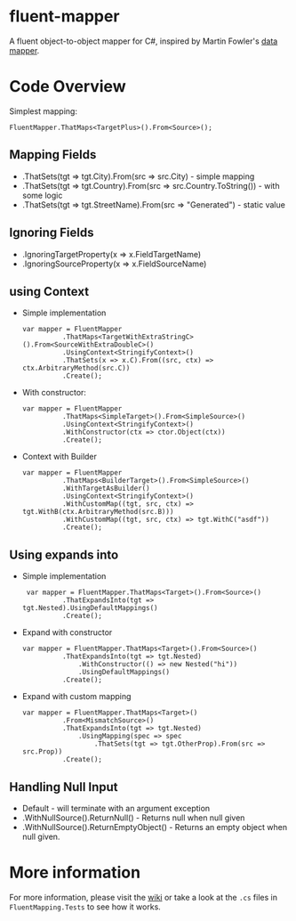 # fluent-mapper
A fluent object-to-object mapper for C#, inspired by Martin Fowler's [data mapper](http://martinfowler.com/eaaCatalog/dataMapper.html).

# Code Overview

Simplest mapping:

    FluentMapper.ThatMaps<TargetPlus>().From<Source>();

## Mapping Fields

* .ThatSets(tgt => tgt.City).From(src => src.City) - simple mapping
* .ThatSets(tgt => tgt.Country).From(src => src.Country.ToString()) - with some logic
* .ThatSets(tgt => tgt.StreetName).From(src => "Generated")  - static value

## Ignoring Fields

* .IgnoringTargetProperty(x => x.FieldTargetName)
* .IgnoringSourceProperty(x => x.FieldSourceName)

## using Context

* Simple implementation

      var mapper = FluentMapper
                .ThatMaps<TargetWithExtraStringC>().From<SourceWithExtraDoubleC>()
                .UsingContext<StringifyContext>()
                .ThatSets(x => x.C).From((src, ctx) => ctx.ArbitraryMethod(src.C))
                .Create();

* With constructor:

      var mapper = FluentMapper
                .ThatMaps<SimpleTarget>().From<SimpleSource>()
                .UsingContext<StringifyContext>()
                .WithConstructor(ctx => ctor.Object(ctx))
                .Create();

* Context with Builder

      var mapper = FluentMapper
                .ThatMaps<BuilderTarget>().From<SimpleSource>()
                .WithTargetAsBuilder()
                .UsingContext<StringifyContext>()
                .WithCustomMap((tgt, src, ctx) => tgt.WithB(ctx.ArbitraryMethod(src.B)))
                .WithCustomMap((tgt, src, ctx) => tgt.WithC("asdf"))
                .Create();

## Using expands into

* Simple implementation

       var mapper = FluentMapper.ThatMaps<Target>().From<Source>()
                .ThatExpandsInto(tgt => tgt.Nested).UsingDefaultMappings()
                .Create();

* Expand with constructor

      var mapper = FluentMapper.ThatMaps<Target>().From<Source>()
                .ThatExpandsInto(tgt => tgt.Nested)
                    .WithConstructor(() => new Nested("hi"))
                    .UsingDefaultMappings()
                .Create();


* Expand with custom mapping

      var mapper = FluentMapper.ThatMaps<Target>()
                .From<MismatchSource>()
                .ThatExpandsInto(tgt => tgt.Nested)
                    .UsingMapping(spec => spec
                        .ThatSets(tgt => tgt.OtherProp).From(src => src.Prop))
                .Create();

## Handling Null Input

* Default - will terminate with an argument exception
* .WithNullSource().ReturnNull()  - Returns null when null given
* .WithNullSource().ReturnEmptyObject() - Returns an empty object when null given.

# More information

For more information, please visit the [wiki](https://github.com/floyd-may/fluent-mapper/wiki) or take a look at the `.cs` files in `FluentMapping.Tests` to see how it works.
